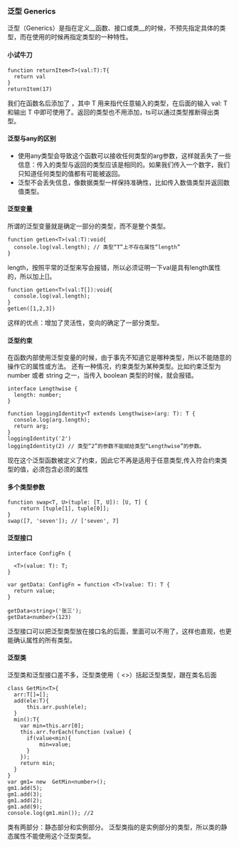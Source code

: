 ### 泛型 Generics
泛型（Generics）是指在定义__函数、接口或类__的时候，不预先指定具体的类型，而在使用的时候再指定类型的一种特性。

#### 小试牛刀

    function returnItem<T>(val:T):T{
      return val
    }
    returnItem(17)

我们在函数名后添加了 <T>，其中 T 用来指代任意输入的类型，在后面的输入 val: T 和输出 T 中即可使用了。返回的类型也不用添加，ts可以通过类型推断得出类型。

#### 泛型与any的区别
* 使用any类型会导致这个函数可以接收任何类型的arg参数，这样就丢失了一些信息：传入的类型与返回的类型应该是相同的。如果我们传入一个数字，我们只知道任何类型的值都有可能被返回。
* 泛型不会丢失信息，像数据类型一样保持准确性，比如传入数值类型并返回数值类型。

#### 泛型变量
所谓的泛型变量就是确定一部分的类型，而不是整个类型。

    function getLen<T>(val:T):void{
      console.log(val.length); // 类型“T”上不存在属性“length”
    }

length，按照平常的泛型来写会报错，所以必须证明一下val是具有length属性的，所以加上[]。

    function getLen<T>(val:T[]):void{
      console.log(val.length);
    }
    getLen([1,2,3])

这样的优点：增加了灵活性，变向的确定了一部分类型。

#### 泛型约束

在函数内部使用泛型变量的时候，由于事先不知道它是哪种类型，所以不能随意的操作它的属性或方法。
还有一种情况，约束类型为某种类型。比如约束泛型为 number 或者 string 之一，当传入 boolean 类型的时候，就会报错。

    interface Lengthwise {
      length: number;
    }

    function loggingIdentity<T extends Lengthwise>(arg: T): T {
      console.log(arg.length);
      return arg;
    }
    loggingIdentity('2')
    loggingIdentity(2) // 类型“2”的参数不能赋给类型“Lengthwise”的参数。

现在这个泛型函数被定义了约束，因此它不再是适用于任意类型,传入符合约束类型的值，必须包含必须的属性

#### 多个类型参数

    function swap<T, U>(tuple: [T, U]): [U, T] {
        return [tuple[1], tuple[0]];
    }
    swap([7, 'seven']); // ['seven', 7]

#### 泛型接口

    interface ConfigFn {

      <T>(value: T): T;
    }

    var getData: ConfigFn = function <T>(value: T): T {
      return value;
    }

    getData<string>('张三');
    getData<number>(123)

泛型接口可以把泛型类型放在接口名的后面，里面<T>可以不用了，这样也直观，也更能确认属性的所有类型。


#### 泛型类

泛型类和泛型接口差不多，泛型类使用（ <>）括起泛型类型，跟在类名后面
    
    class GetMin<T>{
      arr:T[]=[];
      add(ele:T){
          this.arr.push(ele);
      }
      min():T{
        var min=this.arr[0];
        this.arr.forEach(function (value) {
          if(value<min){
              min=value;
          }
        });
        return min;
      }
    }
    var gm1= new  GetMin<number>();
    gm1.add(5);
    gm1.add(3);
    gm1.add(2);
    gm1.add(9);
    console.log(gm1.min()); //2

类有两部分：静态部分和实例部分。 泛型类指的是实例部分的类型，所以类的静态属性不能使用这个泛型类型。